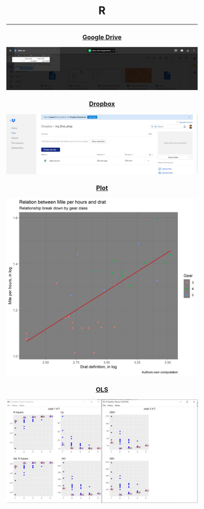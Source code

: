 # <div align="center">R

---

### <div align="center">[Google Drive](https://github.com/ankur715/R/blob/master/processing/R_processing.R)
<p align="center"><img src="https://github.com/ankur715/R/blob/master/processing/plots/drive_R_processing.JPG"></p>

### <div align="center">[Dropbox](https://github.com/ankur715/R/blob/master/processing/R_processing.R)
<p align="center"><img src="https://github.com/ankur715/R/blob/master/processing/plots/dropbox_R_processing.JPG"></p>

### <div align="center">[Plot](https://github.com/ankur715/R/blob/master/processing/R_processing.R)
<p align="center"><img src="https://github.com/ankur715/R/blob/master/processing/plots/my_fantastic_plot.png"></p>

### <div align="center">[OLS](https://github.com/ankur715/R/blob/master/processing/R_processing.R)
<p align="center"><img src="https://github.com/ankur715/R/blob/master/processing/plots/ols.JPG"></p>
